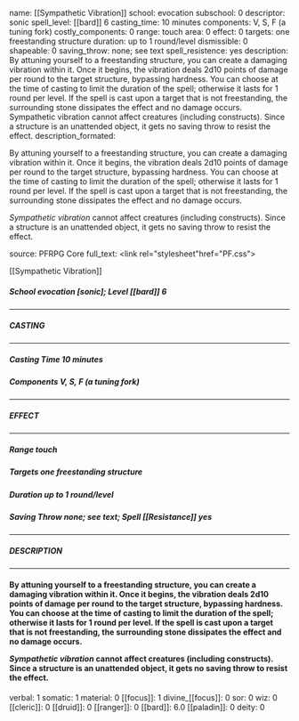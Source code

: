 name: [[Sympathetic Vibration]]
school: evocation
subschool: 0
descriptor: sonic
spell_level: [[bard]] 6
casting_time: 10 minutes
components: V, S, F (a tuning fork)
costly_components: 0
range: touch
area: 0
effect: 0
targets: one freestanding structure
duration: up to 1 round/level
dismissible: 0
shapeable: 0
saving_throw: none; see text
spell_resistence: yes
description: By attuning yourself to a freestanding structure, you can create a damaging vibration within it. Once it begins, the vibration deals 2d10 points of damage per round to the target structure, bypassing hardness. You can choose at the time of casting to limit the duration of the spell; otherwise it lasts for 1 round per level. If the spell is cast upon a target that is not freestanding, the surrounding stone dissipates the effect and no damage occurs.  Sympathetic vibration cannot affect creatures (including constructs). Since a structure is an unattended object, it gets no saving throw to resist the effect.
description_formated: <p>By attuning yourself to a freestanding structure, you can create a damaging vibration within it. Once it begins, the vibration deals 2d10 points of damage per round to the target structure, bypassing hardness. You can choose at the time of casting to limit the duration of the spell; otherwise it lasts for 1 round per level. If the spell is cast upon a target that is not freestanding, the surrounding stone dissipates the effect and no damage occurs.</p><p><i>Sympathetic vibration</i> cannot affect creatures (including constructs). Since a structure is an unattended object, it gets no saving throw to resist the effect.</p>
source: PFRPG Core
full_text: <link rel="stylesheet"href="PF.css"><div class="heading"><p class="alignleft">[[Sympathetic Vibration]]</p><div style="clear: both;"></div></div><div><h5><b>School </b>evocation [sonic]; <b>Level </b>[[bard]] 6</h5></div><hr/><div><h5><b>CASTING</b></h5></div><hr/><div><h5><b>Casting Time </b>10 minutes</h5><h5><b>Components </b>V, S, F (a tuning fork)</h5></div><hr/><div><h5><b>EFFECT</b></h5></div><hr/><div><h5><b>Range </b>touch</h5><h5><b>Targets </b>one freestanding structure</h5><h5><b>Duration </b>up to 1 round/level</h5><h5><b>Saving Throw </b>none; see text; <b>Spell [[Resistance]] </b>yes</h5></div><hr/><div><h5><b>DESCRIPTION</b></h5></div><hr/><div><h4><p>By attuning yourself to a freestanding structure, you can create a damaging vibration within it. Once it begins, the vibration deals 2d10 points of damage per round to the target structure, bypassing hardness. You can choose at the time of casting to limit the duration of the spell; otherwise it lasts for 1 round per level. If the spell is cast upon a target that is not freestanding, the surrounding stone dissipates the effect and no damage occurs.</p><p><i>Sympathetic vibration</i> cannot affect creatures (including constructs). Since a structure is an unattended object, it gets no saving throw to resist the effect.</p></h4></div>
verbal: 1
somatic: 1
material: 0
[[focus]]: 1
divine_[[focus]]: 0
sor: 0
wiz: 0
[[cleric]]: 0
[[druid]]: 0
[[ranger]]: 0
[[bard]]: 6.0
[[paladin]]: 0
deity: 0
